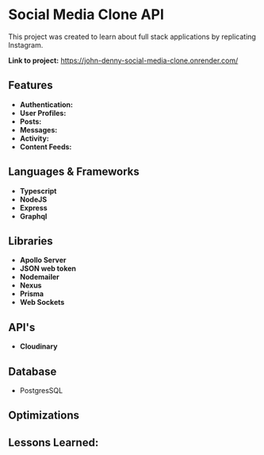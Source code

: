 # Social Media Clone API
This project was created to learn about full stack applications by replicating Instagram.

**Link to project:** https://john-denny-social-media-clone.onrender.com/

## Features
* **Authentication:**
* **User Profiles:**
* **Posts:**
* **Messages:**
* **Activity:**
* **Content Feeds:**

## Languages & Frameworks
* **Typescript**
* **NodeJS**
* **Express**
* **Graphql**

## Libraries
* **Apollo Server**
* **JSON web token**
* **Nodemailer**
* **Nexus**
* **Prisma**
* **Web Sockets**

## API's
* **Cloudinary**

## Database
* PostgresSQL

## Optimizations

## Lessons Learned:
